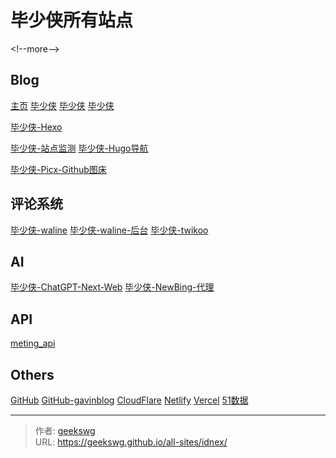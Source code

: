 # 毕少侠所有站点


&lt;!--more--&gt;
## Blog

[主页](https://home.geekswg.top)
[毕少侠​](https://geekswg.js.cool)
[毕少侠​](https://geekswg.top)
[毕少侠​](https://blog.geekswg.top)

[毕少侠-Hexo​](https://hexo.geekswg.top)

[毕少侠-站点监测​](https://status.geekswg.top)
[毕少侠-Hugo导航​](https://nav.geekswg.top)

[毕少侠-Picx-Github图床](https://github.com/gavinblog/picx)

## 评论系统

[毕少侠-waline](https://waline.geekswg.top) [毕少侠-waline-后台](https://waline.geekswg.top/ui)
[毕少侠-twikoo](https://twikoo.geekswg.top)

## AI

[毕少侠-ChatGPT-Next-Web​](https://chatgpt.geekswg.top)
[毕少侠-NewBing-代理​](https://bingai.geekswg.top)

## API

[meting_api](https://api-meting.geekswg.top/api)

## Others

[GitHub](https://github.com/geekswg) [GitHub-gavinblog](https://github.com/gavinblog)
[CloudFlare](https://dash.cloudflare.com/b942112d61495edf9c0b0c4d790c4448)
[Netlify](https://app.netlify.com/teams/geekswg/overview)
[Vercel](https://vercel.com/geekswg)
[51数据​](https://v6.51.la/report/overview?comId=287570)


---

> 作者: [geekswg](https://github.com/geekswg)  
> URL: https://geekswg.github.io/all-sites/idnex/  

